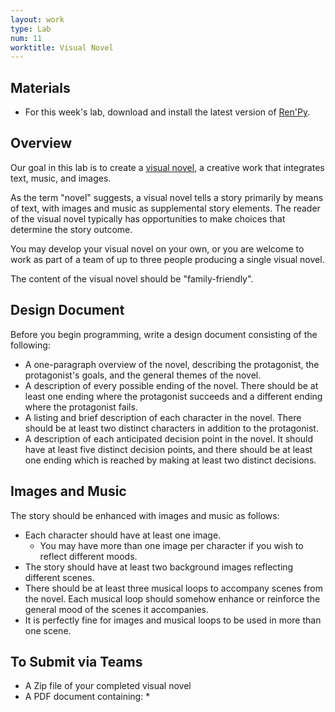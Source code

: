 ```yaml
---
layout: work
type: Lab
num: 11
worktitle: Visual Novel
---
```


## Materials

* For this week's lab, download and install the latest version of [Ren'Py](https://www.renpy.org/).

## Overview

Our goal in this lab is to create a [visual novel](https://en.wikipedia.org/wiki/Visual_novel), 
a creative work that integrates text, music, and images. 

As the term "novel" suggests, a visual novel tells a story primarily by means of text, with images 
and music as supplemental story elements.  The reader of the visual novel typically has opportunities
to make choices that determine the story outcome.

You may develop your visual novel on your own, or you are welcome to work as part of a team of up to 
three people producing a single visual novel.

The content of the visual novel should be "family-friendly".

## Design Document

Before you begin programming, write a design document consisting of the following:
* A one-paragraph overview of the novel, describing the protagonist, the protagonist's goals, and 
  the general themes of the novel.
* A description of every possible ending of the novel. There should be at least one ending where the
  protagonist succeeds and a different ending where the protagonist fails.
* A listing and brief description of each character in the novel. There should be at least two
  distinct characters in addition to the protagonist.
* A description of each anticipated decision point in the novel. It should have at least five distinct
  decision points, and there should be at least one ending which is reached by making at least two 
  distinct decisions.

## Images and Music

The story should be enhanced with images and music as follows:
* Each character should have at least one image.
  * You may have more than one image per character if you wish to reflect different moods.
* The story should have at least two background images reflecting different scenes.
* There should be at least three musical loops to accompany scenes from the novel. Each musical loop
  should somehow enhance or reinforce the general mood of the scenes it accompanies.
* It is perfectly fine for images and musical loops to be used in more than one scene.

## To Submit via Teams

* A Zip file of your completed visual novel
* A PDF document containing:
  * 

